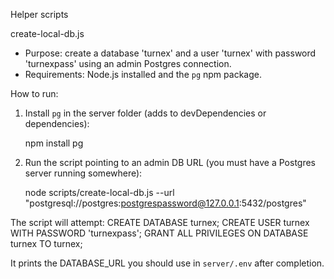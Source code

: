 Helper scripts

create-local-db.js
- Purpose: create a database 'turnex' and a user 'turnex' with password 'turnexpass' using an admin Postgres connection.
- Requirements: Node.js installed and the `pg` npm package.

How to run:

1. Install `pg` in the server folder (adds to devDependencies or dependencies):

   npm install pg

2. Run the script pointing to an admin DB URL (you must have a Postgres server running somewhere):

   node scripts/create-local-db.js --url "postgresql://postgres:postgrespassword@127.0.0.1:5432/postgres"

The script will attempt:
  CREATE DATABASE turnex;
  CREATE USER turnex WITH PASSWORD 'turnexpass';
  GRANT ALL PRIVILEGES ON DATABASE turnex TO turnex;

It prints the DATABASE_URL you should use in `server/.env` after completion.
